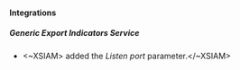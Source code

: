 
#### Integrations

##### Generic Export Indicators Service

- <~XSIAM> added the *Listen port* parameter.</~XSIAM>
